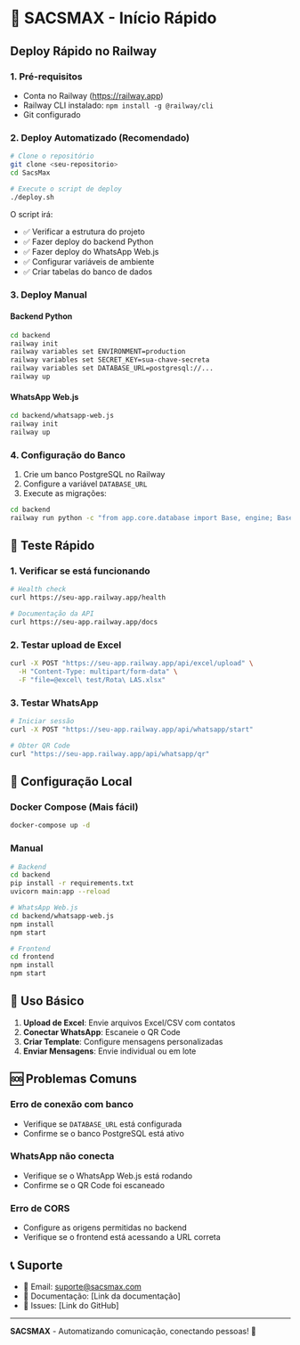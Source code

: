 # 🚀 SACSMAX - Início Rápido

## Deploy Rápido no Railway

### 1. Pré-requisitos
- Conta no Railway (https://railway.app)
- Railway CLI instalado: `npm install -g @railway/cli`
- Git configurado

### 2. Deploy Automatizado (Recomendado)

```bash
# Clone o repositório
git clone <seu-repositorio>
cd SacsMax

# Execute o script de deploy
./deploy.sh
```

O script irá:
- ✅ Verificar a estrutura do projeto
- ✅ Fazer deploy do backend Python
- ✅ Fazer deploy do WhatsApp Web.js
- ✅ Configurar variáveis de ambiente
- ✅ Criar tabelas do banco de dados

### 3. Deploy Manual

#### Backend Python
```bash
cd backend
railway init
railway variables set ENVIRONMENT=production
railway variables set SECRET_KEY=sua-chave-secreta
railway variables set DATABASE_URL=postgresql://...
railway up
```

#### WhatsApp Web.js
```bash
cd backend/whatsapp-web.js
railway init
railway up
```

### 4. Configuração do Banco

1. Crie um banco PostgreSQL no Railway
2. Configure a variável `DATABASE_URL`
3. Execute as migrações:
```bash
cd backend
railway run python -c "from app.core.database import Base, engine; Base.metadata.create_all(bind=engine)"
```

## 🧪 Teste Rápido

### 1. Verificar se está funcionando
```bash
# Health check
curl https://seu-app.railway.app/health

# Documentação da API
curl https://seu-app.railway.app/docs
```

### 2. Testar upload de Excel
```bash
curl -X POST "https://seu-app.railway.app/api/excel/upload" \
  -H "Content-Type: multipart/form-data" \
  -F "file=@excel\ test/Rota\ LAS.xlsx"
```

### 3. Testar WhatsApp
```bash
# Iniciar sessão
curl -X POST "https://seu-app.railway.app/api/whatsapp/start"

# Obter QR Code
curl "https://seu-app.railway.app/api/whatsapp/qr"
```

## 🔧 Configuração Local

### Docker Compose (Mais fácil)
```bash
docker-compose up -d
```

### Manual
```bash
# Backend
cd backend
pip install -r requirements.txt
uvicorn main:app --reload

# WhatsApp Web.js
cd backend/whatsapp-web.js
npm install
npm start

# Frontend
cd frontend
npm install
npm start
```

## 📱 Uso Básico

1. **Upload de Excel**: Envie arquivos Excel/CSV com contatos
2. **Conectar WhatsApp**: Escaneie o QR Code
3. **Criar Template**: Configure mensagens personalizadas
4. **Enviar Mensagens**: Envie individual ou em lote

## 🆘 Problemas Comuns

### Erro de conexão com banco
- Verifique se `DATABASE_URL` está configurada
- Confirme se o banco PostgreSQL está ativo

### WhatsApp não conecta
- Verifique se o WhatsApp Web.js está rodando
- Confirme se o QR Code foi escaneado

### Erro de CORS
- Configure as origens permitidas no backend
- Verifique se o frontend está acessando a URL correta

## 📞 Suporte

- 📧 Email: suporte@sacsmax.com
- 📖 Documentação: [Link da documentação]
- 🐛 Issues: [Link do GitHub]

---

**SACSMAX** - Automatizando comunicação, conectando pessoas! 🚀

